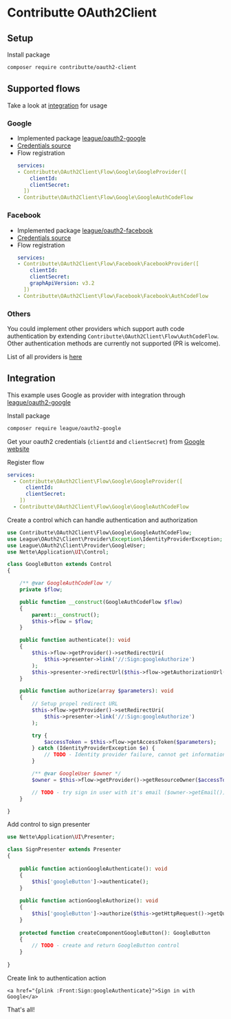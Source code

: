 # Contributte OAuth2Client

## Setup

Install package

```bash
composer require contributte/oauth2-client
```

## Supported flows

Take a look at [integration](#integration) for usage

### Google

- Implemented package [league/oauth2-google](https://github.com/thephpleague/oauth2-google)
- [Credentials source](https://developers.google.com/identity/protocols/OpenIDConnect#registeringyourapp)
- Flow registration
  ```yaml
  services:
  - Contributte\OAuth2Client\Flow\Google\GoogleProvider([
      clientId: 
      clientSecret:
    ])
  - Contributte\OAuth2Client\Flow\Google\GoogleAuthCodeFlow
  ```

### Facebook

- Implemented package [league/oauth2-facebook](https://github.com/thephpleague/oauth2-facebook)
- [Credentials source](https://developers.facebook.com/docs/facebook-login/overview)
- Flow registration
  ```yaml
  services:
  - Contributte\OAuth2Client\Flow\Facebook\FacebookProvider([
      clientId: 
      clientSecret:
      graphApiVersion: v3.2
    ])
  - Contributte\OAuth2Client\Flow\Facebook\Facebook\AuthCodeFlow
  ```

### Others

You could implement other providers which support auth code authentication by extending `Contributte\OAuth2Client\Flow\AuthCodeFlow`. Other authentication methods are currently not supported (PR is welcome).

List of all providers is [here](https://github.com/thephpleague/oauth2-client/blob/master/docs/providers/thirdparty.md)

## Integration

This example uses Google as provider with integration through [league/oauth2-google](https://github.com/thephpleague/oauth2-google)

Install package

```bash
composer require league/oauth2-google
```

Get your oauth2 credentials (`clientId` and `clientSecret`) from [Google website](https://developers.google.com/identity/protocols/OpenIDConnect#registeringyourapp)

Register flow

```yaml
services:
  - Contributte\OAuth2Client\Flow\Google\GoogleProvider([
      clientId: 
      clientSecret:
    ])
  - Contributte\OAuth2Client\Flow\Google\GoogleAuthCodeFlow
```

Create a control which can handle authentication and authorization

```php
use Contributte\OAuth2Client\Flow\Google\GoogleAuthCodeFlow;
use League\OAuth2\Client\Provider\Exception\IdentityProviderException;
use League\OAuth2\Client\Provider\GoogleUser;
use Nette\Application\UI\Control;

class GoogleButton extends Control
{

	/** @var GoogleAuthCodeFlow */
	private $flow;

	public function __construct(GoogleAuthCodeFlow $flow)
	{
		parent::__construct();
		$this->flow = $flow;
	}

	public function authenticate(): void
	{
		$this->flow->getProvider()->setRedirectUri(
			$this->presenter->link('//:Sign:googleAuthorize')
		);
		$this->presenter->redirectUrl($this->flow->getAuthorizationUrl());
	}

	public function authorize(array $parameters): void
	{
		// Setup propel redirect URL
		$this->flow->getProvider()->setRedirectUri(
			$this->presenter->link('//:Sign:googleAuthorize')
		);

		try {
			$accessToken = $this->flow->getAccessToken($parameters);
		} catch (IdentityProviderException $e) {
			// TODO - Identity provider failure, cannot get information about user
		}

		/** @var GoogleUser $owner */
		$owner = $this->flow->getProvider()->getResourceOwner($accessToken);

		// TODO - try sign in user with it's email ($owner->getEmail())
	}

}
```

Add control to sign presenter

```php
use Nette\Application\UI\Presenter;

class SignPresenter extends Presenter
{
	
	public function actionGoogleAuthenticate(): void
	{
		$this['googleButton']->authenticate();
	}
	
	public function actionGoogleAuthorize(): void
	{
		$this['googleButton']->authorize($this->getHttpRequest()->getQuery());
	}
	
	protected function createComponentGoogleButton(): GoogleButton
	{
		// TODO - create and return GoogleButton control
	}
	
}
```

Create link to authentication action

```smarty
<a href="{plink :Front:Sign:googleAuthenticate}">Sign in with Google</a>
```

That's all!
